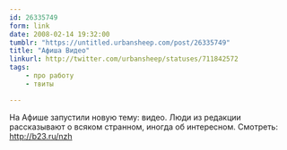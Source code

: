 ```yaml
---
id: 26335749
form: link
date: 2008-02-14 19:32:00
tumblr: "https://untitled.urbansheep.com/post/26335749"
title: "Афиша Видео"
linkurl: http://twitter.com/urbansheep/statuses/711842572
tags:
    - про работу
    - твиты

---
```

<p>На Афише запустили новую тему: видео. Люди из редакции рассказывают о всяком странном, иногда об интересном. Смотреть: <a href="http://b23.ru/nzh">http://b23.ru/nzh</a></p>
